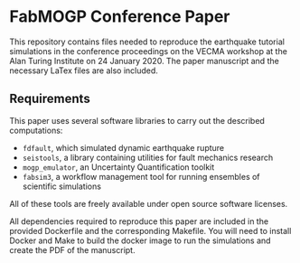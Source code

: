 # FabMOGP Conference Paper

This repository contains files needed to reproduce the earthquake tutorial simulations in the
conference proceedings on the VECMA workshop at the Alan Turing Institute on 24 January 2020.
The paper manuscript and the necessary LaTex files are also included.

## Requirements

This paper uses several software libraries to carry out the described computations:

* `fdfault`, which simulated dynamic earthquake rupture
* `seistools`, a library containing utilities for fault mechanics research
* `mogp_emulator`, an Uncertainty Quantification toolkit
* `fabsim3`, a workflow management tool for running ensembles of scientific simulations

All of these tools are freely available under open source software licenses.

All dependencies required to reproduce this paper are included in the provided Dockerfile and the
corresponding Makefile. You will need to install Docker and Make to build the docker image
to run the simulations and create the PDF of the manuscript.